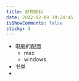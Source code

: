 ```yaml
---
title: 好物安利
date: 2022-02-09 19:24:45
isShowComments: false
sticky: 3
---
```

- 电脑的配置
  - mac 
  - windows
- 书单
- 

